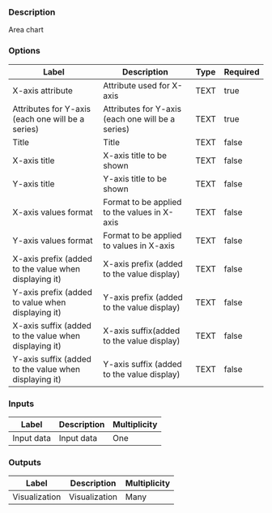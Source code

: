 ###  Description
Area chart
###  Options
| Label | Description | Type | Required |
|---|---|---|---|
| X-axis attribute | Attribute used for X-axis | TEXT | true |
| Attributes for Y-axis (each one will be a series) | Attributes for Y-axis (each one will be a series) | TEXT | true |
| Title | Title | TEXT | false |
| X-axis title | X-axis title to be shown | TEXT | false |
| Y-axis title | Y-axis title to be shown | TEXT | false |
| X-axis values format | Format to be applied to the values in X-axis | TEXT | false |
| Y-axis values format | Format to be applied to values in X-axis | TEXT | false |
| X-axis prefix (added to the value when displaying it) | X-axis prefix (added to the value display) | TEXT | false |
| Y-axis prefix (added to value when displaying it) | Y-axis prefix (added to the value display) | TEXT | false |
| X-axis suffix (added to the value when displaying it) | X-axis suffix(added to the value display) | TEXT | false |
| Y-axis suffix (added to the value when displaying it) | Y-axis suffix (added to the value display) | TEXT | false |
###  Inputs
| Label | Description | Multiplicity |
|---|---|---|
| Input data | Input data | One |
###  Outputs
| Label | Description | Multiplicity |
|---|---|---|
| Visualization | Visualization | Many |
